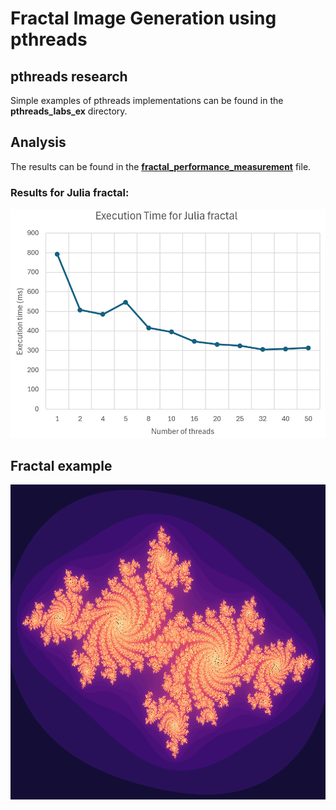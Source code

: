 # Fractal Image Generation using pthreads
## pthreads research
Simple examples of pthreads implementations can be found in the **pthreads_labs_ex** directory.

## Analysis
The results can be found in the [**fractal_performance_measurement**](fractal_performance_measurement.xlsx) file.
### Results for Julia fractal:
![Results for Julia fractal](img/julia_exec_time.png)

## Fractal example
![Demo image of the Julia set](img/Julia_fractal.png)
